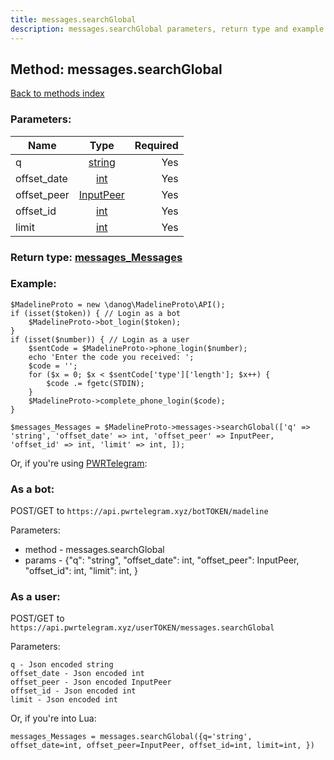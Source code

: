 ```yaml
---
title: messages.searchGlobal
description: messages.searchGlobal parameters, return type and example
---
```

## Method: messages.searchGlobal  
[Back to methods index](index.md)


### Parameters:

| Name     |    Type       | Required |
|----------|:-------------:|---------:|
|q|[string](../types/string.md) | Yes|
|offset\_date|[int](../types/int.md) | Yes|
|offset\_peer|[InputPeer](../types/InputPeer.md) | Yes|
|offset\_id|[int](../types/int.md) | Yes|
|limit|[int](../types/int.md) | Yes|


### Return type: [messages\_Messages](../types/messages_Messages.md)

### Example:


```
$MadelineProto = new \danog\MadelineProto\API();
if (isset($token)) { // Login as a bot
    $MadelineProto->bot_login($token);
}
if (isset($number)) { // Login as a user
    $sentCode = $MadelineProto->phone_login($number);
    echo 'Enter the code you received: ';
    $code = '';
    for ($x = 0; $x < $sentCode['type']['length']; $x++) {
        $code .= fgetc(STDIN);
    }
    $MadelineProto->complete_phone_login($code);
}

$messages_Messages = $MadelineProto->messages->searchGlobal(['q' => 'string', 'offset_date' => int, 'offset_peer' => InputPeer, 'offset_id' => int, 'limit' => int, ]);
```

Or, if you're using [PWRTelegram](https://pwrtelegram.xyz):

### As a bot:

POST/GET to `https://api.pwrtelegram.xyz/botTOKEN/madeline`

Parameters:

* method - messages.searchGlobal
* params - {"q": "string", "offset_date": int, "offset_peer": InputPeer, "offset_id": int, "limit": int, }



### As a user:

POST/GET to `https://api.pwrtelegram.xyz/userTOKEN/messages.searchGlobal`

Parameters:

```
q - Json encoded string
offset_date - Json encoded int
offset_peer - Json encoded InputPeer
offset_id - Json encoded int
limit - Json encoded int

```

Or, if you're into Lua:

```
messages_Messages = messages.searchGlobal({q='string', offset_date=int, offset_peer=InputPeer, offset_id=int, limit=int, })
```

